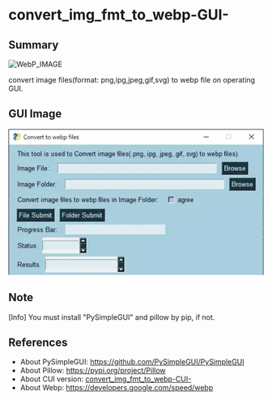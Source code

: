 # convert_img_fmt_to_webp-GUI-
## Summary
![WebP_IMAGE](https://developers.google.com/static/speed/webp/images/webplogo.png)

convert image files(format: png,ipg,jpeg,gif,svg) to webp file on operating GUI.

## GUI Image
![GUI_IMAGE](GUI_IMAGE_r1.webp)

## Note
[Info] You must install "PySimpleGUI" and pillow by pip, if not.

## References
- About PySimpleGUI: https://github.com/PySimpleGUI/PySimpleGUI
- About Pillow: https://pypi.org/project/Pillow
- About CUI version: [convert_img_fmt_to_webp-CUI-](https://github.com/myon-bioinformatics/convert_img_fmt_to_webp-CUI-)
- About Webp: https://developers.google.com/speed/webp
